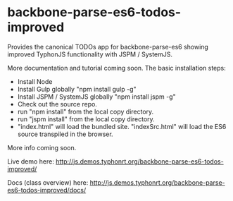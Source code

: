 # backbone-parse-es6-todos-improved
Provides the canonical TODOs app for backbone-parse-es6 showing improved TyphonJS functionality with JSPM / SystemJS.

More documentation and tutorial coming soon. The basic installation steps:
- Install Node
- Install Gulp globally "npm install gulp -g"
- Install JSPM / SystemJS globally "npm install jspm -g"
- Check out the source repo.
- run "npm install" from the local copy directory.
- run "jspm install" from the local copy directory.
- "index.html" will load the bundled site. "indexSrc.html" will load the ES6 source transpiled in the browser.

More info coming soon. 

Live demo here: http://js.demos.typhonrt.org/backbone-parse-es6-todos-improved/

Docs (class overview) here: http://js.demos.typhonrt.org/backbone-parse-es6-todos-improved/docs/
